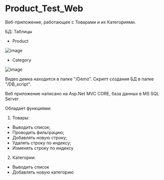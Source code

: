 # Product_Test_Web

Веб-приложение,  работающее с Товарами и их Категориями.

БД:
Таблицы

- Product

![image](https://github.com/shigontsev/Product_Test_Web/assets/17554278/462ca2e6-945a-4c13-908f-4c0bca99e024)

- Category

![image](https://github.com/shigontsev/Product_Test_Web/assets/17554278/1c4f8af2-cb7d-4afa-aaee-65303ca36cf1)

Видео демка находится в папке "/Demo".
Скрипт создания БД в папке "/DB_script".

Веб приложение написано на Asp.Net MVC CORE, база данных в MS SQL Server

Обладает функциями:
1) Товары:
  - Выводить список;
  - Проводить фильтрацию;
  - Добавлять новую строку;
  - Удалять строку по индексу;
  - Изменять строку по индексу
2) Категории:
  - Выводить список
  - Добавлять новую категорию


